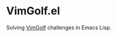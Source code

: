 # VimGolf.el

Solving [VimGolf][vimgolf] challenges in Emacs Lisp.

[vimgolf]: https://www.vimgolf.com/
